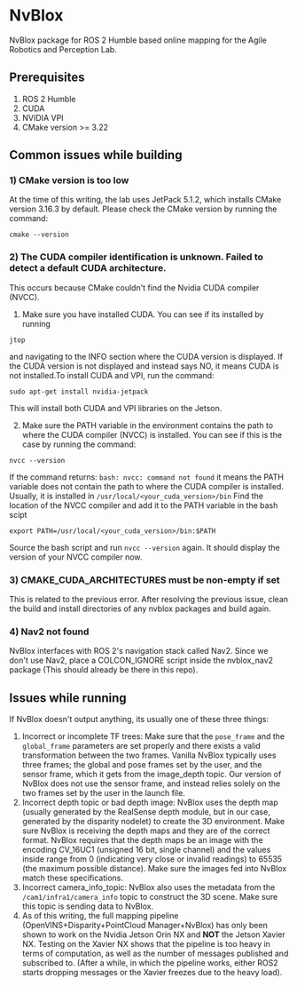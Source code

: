 # NvBlox
NvBlox package for ROS 2 Humble based online mapping for the Agile Robotics and Perception Lab.

## Prerequisites
1) ROS 2 Humble
2) CUDA
3) NVIDIA VPI
4) CMake version >= 3.22
## Common issues while building
### 1) CMake version is too low
At the time of this writing, the lab uses JetPack 5.1.2, which installs CMake version 3.16.3 by default. Please check the CMake version by running the command:
```
cmake --version
```
### 2) The CUDA compiler identification is unknown. Failed to detect a default CUDA architecture.
This occurs because CMake couldn't find the Nvidia CUDA compiler (NVCC).
1. Make sure you have installed CUDA. You can see if its installed by running 
```
jtop
```
and navigating to the INFO section where the CUDA version is displayed. If the CUDA version is not displayed and instead says NO, it means CUDA is not installed.To install CUDA and VPI, run the command:
```
sudo apt-get install nvidia-jetpack
```
This will install both CUDA and VPI libraries on the Jetson.

2. Make sure the PATH variable in the environment contains the path to where the CUDA compiler (NVCC) is installed. You can see if this is the case by running the command:
```
nvcc --version
```
If the command returns: 
`
bash: nvcc: command not found
`
it means the PATH variable does not contain the path to where the CUDA compiler is installed. Usually, it is installed in 
`
/usr/local/<your_cuda_version>/bin
`
Find the location of the NVCC compiler and add it to the PATH variable in the bash scipt
```
export PATH=/usr/local/<your_cuda_version>/bin:$PATH
```
Source the bash script and run `nvcc --version` again. It should display the version of your NVCC compiler now.

### 3) CMAKE_CUDA_ARCHITECTURES must be non-empty if set
This is related to the previous error. After resolving the previous issue, clean the build and install directories of any nvblox packages and build again. 

### 4) Nav2 not found
NvBlox interfaces with ROS 2's navigation stack called Nav2. Since we don't use Nav2, place a COLCON_IGNORE script inside the nvblox_nav2 package (This should already be there in this repo).

## Issues while running
If NvBlox doesn't output anything, its usually one of these three things:
1. Incorrect or incomplete TF trees: Make sure that the `pose_frame` and the `global_frame` parameters are set properly and there exists a valid transformation between the two frames. Vanilla NvBlox typically uses three frames; the global and pose frames set by the user, and the sensor frame, which it gets from the image_depth topic. Our version of NvBlox does not use the sensor frame, and instead relies solely on the two frames set by the user in the launch file.
2. Incorrect depth topic or bad depth image: NvBlox uses the depth map (usually generated by the RealSense depth module, but in our case, generated by the disparity nodelet) to create the 3D environment. Make sure NvBlox is receiving the depth maps and they are of the correct format. NvBlox requires that the depth maps be an image with the encoding CV_16UC1 (unsigned 16 bit, single channel) and the values inside range from 0 (indicating very close or invalid readings) to 65535 (the maximum possible distance). Make sure the images fed into NvBlox match these specifications.
3. Incorrect camera_info_topic: NvBlox also uses the metadata from the `/cam1/infra1/camera_info` topic to construct the 3D scene. Make sure this topic is sending data to NvBlox.
4. As of this writing, the full mapping pipeline (OpenVINS+Disparity+PointCloud Manager+NvBlox) has only been shown to work on the Nvidia Jetson Orin NX and **NOT** the Jetson Xavier NX. Testing on the Xavier NX shows that the pipeline is too heavy in terms of computation, as well as the number of messages published and subscribed to. (After a while, in which the pipeline works, either ROS2 starts dropping messages or the Xavier freezes due to the heavy load).

